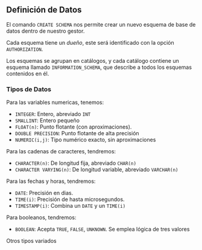 ## Definición de Datos

El comando `CREATE SCHEMA` nos permite crear un nuevo esquema de base de datos dentro de nuestro gestor.

Cada esquema tiene un *dueño*, este será identificado con la opción `AUTHORIZATION`.

Los esquemas se agrupan en catálogos, y cada catálogo contiene un esquema llamado `INFORMATION_SCHEMA`, que describe a todos los esquemas contenidos en él.

### Tipos de Datos

Para las variables numericas, tenemos:

- `INTEGER`: Entero, abreviado `INT`
- `SMALLINT`: Entero pequeño
- `FLOAT(n)`: Punto flotante (con aproximaciones).
- `DOUBLE PRECISION`: Punto flotante de alta precisión
- `NUMERIC(i,j)`: Tipo numérico exacto, sin aproximaciones

Para las cadenas de caracteres, tendremos:

- `CHARACTER(n)`: De longitud fija, abreviado `CHAR(n)`
- `CHARACTER VARYING(n)`: De longitud variable, abreviado `VARCHAR(n)`

Para las fechas y horas, tendremos:

- `DATE`: Precisión en dias.
- `TIME(i)`: Precisión de hasta microsegundos.
- `TIMESTAMP(i)`: Combina un `DATE` y un `TIME(i)`

Para booleanos, tendremos:
- `BOOLEAN`: Acepta `TRUE`, `FALSE`, `UNKNOWN`. Se emplea lógica de tres valores

Otros tipos variados